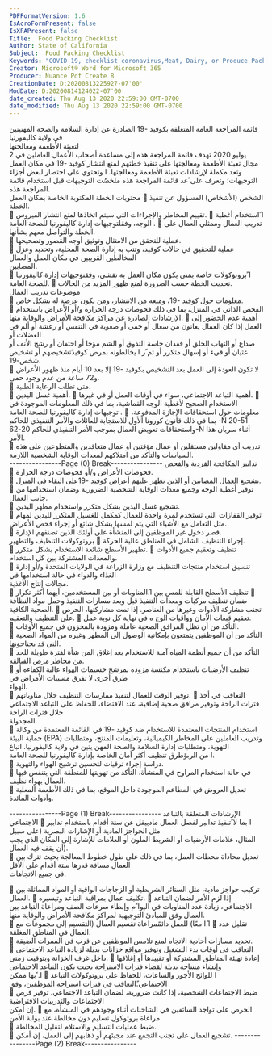 ```yaml
---
PDFFormatVersion: 1.6
IsAcroFormPresent: false
IsXFAPresent: false
Title:  Food Packing Checklist
Author: State of California
Subject:  Food Packing Checklist
Keywords: "COVID-19, checklist coronavirus,Meat, Dairy, or Produce Packing or Processing"
Creator: Microsoft® Word for Microsoft 365
Producer: Nuance Pdf Create 8
CreationDate: D:20200813225927-07'00'
ModDate: D:20200814124022-07'00'
date_created: Thu Aug 13 2020 22:59:00 GMT-0700
date_modified: Thu Aug 13 2020 22:59:00 GMT-0700
---
```

 
قائمة المراجعة العامة المتعلقة بكوفيد -19 الصادرة عن إدارة السلامة 
والصحة المهنيتين في ولاية كاليفورنيا  
لتعبئة الأطعمة ومعالجتها  
2 يوليو 2020 
تهدف قائمة المراجعة هذه إلى مساعدة أصحاب الأعمال العاملين في مجال تعبئة الأطعمة ومعالجتها على تنفيذ خطتهم لمنع انتشار كوفيد -19 في مكان 
العمل وتعد مكملة لإرشادات تعبئة الأطعمة ومعالجتها. ا وتحتوي على اختصار لبعض أجزاء التوجيهات؛ وتعرف على  ًعد قائمة المراجعة هذه ملخصُت
التوجيهات قبل استخدام قائمة المراجعة هذه.  
محتويات الخطة المكتوبة الخاصة بمكان العمل 
 الشخص (الأشخاص) المسؤول عن تنفيذ الخطة.  
 تقييم المخاطر والإجراءات التي سيتم اتخاذها لمنع انتشار الفيروس. 
 ا ًاستخدام أغطية الوجه، وفقلتوجيهات إدارة كاليفورنيا للصحة العامة . 
 تدريب العمال وممثلي العمال على الخطة والتواصل معهم بشأنها.  
 عملية للتحقق من الامتثال وتوثيق أوجه القصور وتصحيحها.  
 عملية للتحقيق في حالات كوفيد، وتنب يه إدارة الصحة المحلية، وتحديد وعزل المخالطين القريبين في مكان العمل والعمال  
المصابين.  
 ا ًبروتوكولات خاصة بمتى يكون مكان العمل به تفشي، وفقتوجيهات إدارة كاليفورنيا للصحة العامة. 
 تحديث الخطة حسب الضرورة لمنع ظهور المزيد من الحالات.     
موضوعات تدريب العمال  
 معلومات حول كوفيد -19، ومنعه من الانتشار، ومن يكون عرضة له بشكل خاص.  
 الفحص الذاتي في المنزل، بما في ذلك فحوصات درجة الحرارة و/أو الأعراض باستخدام الإرشادات الصادرة عن مراكز 
مكافحة الأمراض والوقاية منها. 
 أهمية عدم الحضور إلى العمل إذا كان العمال يعانون من سعال أو حمى أو صعوبة في التنفس أو رعشة أو ألم في العضلات أو  
صداع أو التهاب الحلق أو فقدان حاسة التذوق أو الشم مؤخا أو احتقان أو رشح الأنف أو غثيان أو قيء أو إسهال متكرر أو تم  ًر
ا يخالطونه بمرض كوفيدًتشخيصهم أو تشخيص شخص-19.  
 لا تكون العودة إلى العمل بعد التشخيص بكوفيد -19 إلا بعد 10 أيام منذ ظهور الأعراض و72 ساعة من عدم وجود حمى.  
 متى تطلب الرعاية الطبية.  
 أهمية غسل اليدين. 
 أهمية التباعد الاجتماعي، سواء في أوقات العمل أو في غيرها. 
 الاستخدام الصحيح لأغطية الوجه القماشية، بما في ذلك المعلومات الموجودة في توجيهات إدارة كاليفورنيا للصحة العامة . 
 معلومات حول استحقاقات الإجازة المدفوعة، بما في ذلك  قانون كورونا الأول للاستجابة للعائلات والأمر التنفيذي للحاكم -N
20-51  واستحقاقات تعويض العمال بموجب الأمر التنفيذي للحاكم  20-62-N أثناء سريان هذا الأمر.  
 تدريب أي مقاولين مستقلين أو عمال مؤقتين أو عمال متعاقدين والمتطوعين على هذه السياسات والتأكد من امتلاكهم لمعدات 
الوقاية الشخصية اللازمة.  
----------------Page (0) Break----------------
تدابير المكافحة الفردية والفحص  
 فحوصات الأعراض و/أو فحوصات درجة الحرارة.  
 تشجيع العمال المصابين أو الذين تظهر عليهم أعراض كوفيد -19على البقاء في المنزل.  
 توفير أغطية الوجه وجميع معدات الوقاية الشخصية الضرورية وضمان استخدامها من جانب العمال.  
 تشجيع غسل اليدين بشكل متكرر واستخدام مطهر اليدين.  
 توفير القفازات التي تستخدم لمرة واحدة للعمال كمكمل للغسيل المتكرر لليدين لمهام مثل التعامل مع الأشياء التي يتم لمسها بشكل 
شائع أو إجراء فحص الأعراض.  
 قصر دخول غير الموظفين إلى المنشأة على أولئك الذين تصنفهم الإدارة.  
بروتوكولات التنظيف والتطهير 
 إجراء التنظيف الشامل في المناطق عالية الحركة.   
 تطهير الأسطح شائعة الاستخدام بشكل متكرر. 
 تنظيف وتعقيم جميع الأدوات والمعدات المشتركة بين كل استخدام.  
 تنسيق استخدام منتجات التنظيف مع وزارة الزراعة في الولايات المتحدة و/أو إدارة الغذاء والدواء في حالة استخدامها في  
مجالات إنتاج الأغذية.  
 تنظيف الأسطح القابلة للمس بين ا.ًالمناوبات أو بين المستخدمين، أيهما أكثر تكرار 
 ضمان تنظيف مركبات ومعدات التنفيذ قبل وبعد مسارات التنفيذ وحمل مواد النظافة الصحية الكافية. 
 تجنب مشاركة الأدوات وغيرها من العناصر. إذا تمت مشاركتها، الحرص على التنظيف والتعقيم. 
 تعقيم قبعات الأمان وواقيات الوج ه في نهاية كل نوبة عمل.  
 التأكد من أن تظل المرافق الصحية عاملة ومزودة بالمخزون في جميع الأوقات.  
 التأكد من أن الموظفين يتمتعون بإمكانية الوصول إلى المطهر وغيره من المواد الصحية التي قد يحتاجونها.  
 التأكد من أن جميع أنظمة المياه آمنة للاستخدام بعد إغلاق المن شأة لفترة طويلة للحد من مخاطر مرض الفيالقة.  
 تنظيف الأرضيات باستخدام مكنسة مزودة بمرشح جسيمات الهواء عالية الكفاءة أو طرق أخرى لا تفرق مسببات الأمراض في  
الهواء.  
 توفير الوقت للعمال لتنفيذ ممارسات التنظيف خلال مناوباتهم. 
 التعاقب في أخذ فترات الراحة وتوفير مرافق صحية إضافية، عند الاقتضاء، للحفاظ على التباعد الاجتماعي خلال فترات الراحة  
المجدولة.  
 استخدام المنتجات المعتمدة للاستخدام ضد كوفيد  -19  في القائمة المعتمدة من وكالة حماية البيئة (EPA) وتدريب العاملين على 
المخاطر الكيميائية، وتعليمات المنتج، ومتطلبات التهوية، ومتطلبات إدارة السلامة والصحة المهن يتين في ولاية كاليفورنيا. اتباع  
ا من الربوًطرق تنظيف أكثر أمان الخاصة بإدارة كاليفورنيا للصحة العامة.  
 دراسة إجراء ترقيات لتحسين ترشيح الهواء والتهوية.   
 في حالة استخدام المراوح في المنشأة، التأكد من تهويتها للمنطقة التي يتنفس فيها العمال بهواء نظيف.  
 تعديل العروض في المطاعم الموجودة داخل الموقع، بما في ذلك الأطعمة المعلبة وأدوات المائدة.  
 
 
 
 
 
 
 
----------------Page (1) Break----------------
الإرشادات المتعلقة بالتباعد الاجتماعي 
 ا بما لا ًتنفيذ تدابير لفصل العمال مادييقل عن ستة أقدام باستخدام تدابير مثل الحواجز المادية أو الإشارات البصرية (على سبيل  
المثال، علامات الأرضيات أو الشريط الملون أو العلامات للإشارة إلى المكان الذي يجب أن يقف فيه العمال).  
 تعديل محاذاة محطات العمل، بما في ذلك على طول خطوط المعالجة بحيث تترك بين العمال مسافة قدرها ستة أقدام على الأقل  
في جميع الاتجاهات.  
 
 تركيب حواجز مادية، مثل الستائر الشريطية أو الزجاجات الواقية أو المواد المماثلة بين العمال. 
 تكليف عمال بمراقبة التباعد وتيسيره. 
 إذا لزم الأمر لضمان التباعد الاجتماعي، زيادة عدد المناوبات في اليوا ًم وإبطاء سرعات الصف ومراعاة التباعد بين العمال وفق
للمبادئ التوجيهية لمراكز مكافحة الأمراض والوقاية منها.  
 ا.ًا معًا) للعمل دائمًمراعاة تقسيم العمال (التقسيم إلى مجموعات مع 
 تقليل عدد العمال في المناطق المغلقة.  
 تحديد مسارات أحادية الاتجاه لمنع تلامس الموظفين عن قرب في الممرات الضيقة.  
 التعاقب في أوقات بدء التشغيل وتوفير مواقع خزانات بديلة لزيادة التباعد الاجتماعي داخل غرف الخزانة وبتوقيت زمني. 
 إعادة تهيئة المناطق المشتركة أو تقييدها أو إغلاقها وإنشاء مساحة بديلة لقضاء فترات الاستراحة بحيث يكون التباعد الاجتماعي  
ا. ًبها ممكن 
 ا للوائح الأجور والساعات، للحفاظ على بروتوكولات التباعد الاجتماعي.ًالتعاقب في فترات استراحة الموظفين، وفق  
 ضبط الاجتماعات الشخصية، إذا كانت ضرورية، لضمان التباعد الاجتماعي. توفير فرص الاجتماعات والتدريبات الافتراضية  
إن أمكن. 
 الحرص على تواجد السائقين في الشاحنات أثناء وجودهم في المنشأة، مع مراعاة بروتوكول تسليم دون مخالطة عند بوابة الأمن.  
 ضبط عمليات التسليم والاستلام لتقليل المخالطة.   
 تشجيع العمال على تجنب التجمع عند مجيئهم أو ذهابهم إلى العمل، إن أمكن. 
----------------Page (2) Break----------------
